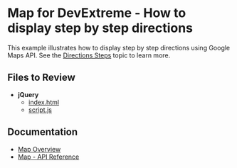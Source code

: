 
# Map for DevExtreme - How to display step by step directions

This example illustrates how to display step by step directions using Google Maps API.  See the <a href="https://developers.google.com/maps/documentation/javascript/directions#Steps">Directions Steps</a> topic to learn more. 

## Files to Review

- **jQuery**
    - [index.html](jQuery/index.html)
    - [script.js](jQuery/script.js)

## Documentation

- [Map Overview](https://js.devexpress.com/Documentation/Guide/UI_Components/Map/Overview/)
- [Map - API Reference](https://js.devexpress.com/Documentation/ApiReference/UI_Components/dxMap/)
